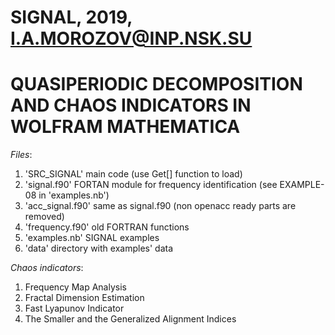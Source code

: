 # SIGNAL, 2019, I.A.MOROZOV@INP.NSK.SU
# QUASIPERIODIC DECOMPOSITION AND CHAOS INDICATORS IN WOLFRAM MATHEMATICA

*Files*:
1) 'SRC_SIGNAL'       main code (use Get[] function to load)
2) 'signal.f90'       FORTAN module for frequency identification (see EXAMPLE-08 in 'examples.nb')
3) 'acc_signal.f90'   same as signal.f90 (non openacc ready parts are removed)
4) 'frequency.f90'    old FORTRAN functions
5) 'examples.nb'      SIGNAL examples
6) 'data'             directory with examples' data

*Chaos indicators*:
1) Frequency Map Analysis
2) Fractal Dimension Estimation
3) Fast Lyapunov Indicator
4) The Smaller and the Generalized Alignment Indices
